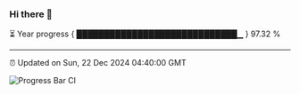 ### Hi there 👋

⏳ Year progress { █████████████████████████████▁ } 97.32 %

---

⏰ Updated on Sun, 22 Dec 2024 04:40:00 GMT

![Progress Bar CI](https://github.com/IshwaranRudhara/GIT-ACTION/workflows/Progress%20Bar%20CI/badge.svg)
